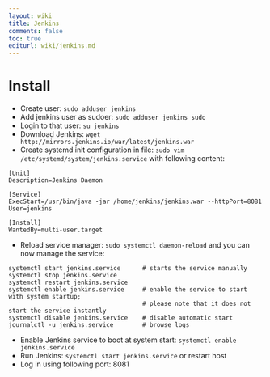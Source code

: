 ```yaml
---
layout: wiki
title: Jenkins
comments: false
toc: true
editurl: wiki/jenkins.md
---
```


# Install

* Create user: ```sudo adduser jenkins```
* Add jenkins user as sudoer: ```sudo adduser jenkins sudo```
* Login to that user: ```su jenkins```
* Download Jenkins: ```wget http://mirrors.jenkins.io/war/latest/jenkins.war```
* Create systemd init configuration in file: ```sudo vim /etc/systemd/system/jenkins.service``` with following content:

```
[Unit]
Description=Jenkins Daemon

[Service]
ExecStart=/usr/bin/java -jar /home/jenkins/jenkins.war --httpPort=8081
User=jenkins

[Install]
WantedBy=multi-user.target
```

* Reload service manager: ```sudo systemctl daemon-reload``` and you can now manage the service:

```
systemctl start jenkins.service      # starts the service manually
systemctl stop jenkins.service
systemctl restart jenkins.service
systemctl enable jenkins.service     # enable the service to start with system startup;
                                     # please note that it does not start the service instantly
systemctl disable jenkins.service    # disable automatic start
journalctl -u jenkins.service        # browse logs
```

* Enable Jenkins service to boot at system start: ```systemctl enable jenkins.service```
* Run Jenkins: ```systemctl start jenkins.service``` or restart host
* Log in using following port: 8081
